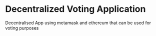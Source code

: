 # Decentralized Voting Application
 Decentralised App using metamask and ethereum that can be used for voting purposes
